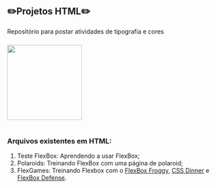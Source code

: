 ## ✏️Projetos HTML✏️

Repositório para postar atividades de tipografia e cores

###

<img align="center" height="175" src="https://res.cloudinary.com/practicaldev/image/fetch/s--sTexIUF4--/c_limit%2Cf_auto%2Cfl_progressive%2Cq_66%2Cw_880/https://media1.giphy.com/media/r7QiDunxBlEVVUgtfh/giphy.gif" />

#

### Arquivos existentes em HTML: ###

1. Teste FlexBox: Aprendendo a usar FlexBox;
2. Polaroids: Treinando FlexBox com uma página de polaroid;
3. FlexGames: Treinando Flexbox com o [FlexBox Froggy](https://flexboxfroggy.com), [CSS Dinner](https://flukeout.github.io/#) e [FlexBox Defense](http://www.flexboxdefense.com).

   
